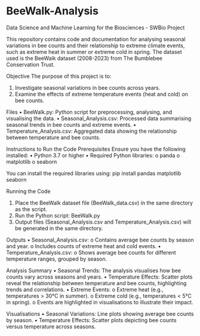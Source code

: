 # BeeWalk-Analysis
Data Science and Machine Learning for the Biosciences - SWBio Project

This repository contains code and documentation for analysing seasonal variations in bee counts and their relationship to extreme climate events, such as extreme heat in summer or extreme cold in spring. The dataset used is the BeeWalk dataset (2008-2023) from The Bumblebee Conservation Trust.

Objective
The purpose of this project is to:
1.	Investigate seasonal variations in bee counts across years.
2.	Examine the effects of extreme temperature events (heat and cold) on bee counts.

Files
•	BeeWalk.py: Python script for preprocessing, analysing, and visualising the data.
•	Seasonal_Analysis.csv: Processed data summarising seasonal trends in bee counts and extreme events.
•	Temperature_Analysis.csv: Aggregated data showing the relationship between temperature and bee counts.

Instructions to Run the Code
Prerequisites
Ensure you have the following installed:
•	Python 3.7 or higher
•	Required Python libraries:
	o	panda
	o	matplotlib
	o	seaborn

You can install the required libraries using: pip install pandas matplotlib seaborn

Running the Code
1.	Place the BeeWalk dataset file (BeeWalk_data.csv) in the same directory as the script.
2.	Run the Python script: BeeWalk.py
3.	Output files (Seasonal_Analysis.csv and Temperature_Analysis.csv) will be generated in the same directory.

Outputs
•	Seasonal_Analysis.csv:
	o	Contains average bee counts by season and year.
	o	Includes counts of extreme heat and cold events.
•	Temperature_Analysis.csv:
	o	Shows average bee counts for different temperature ranges, grouped by season.

Analysis Summary
•	Seasonal Trends: The analysis visualises how bee counts vary across seasons and years.
•	Temperature Effects: Scatter plots reveal the relationship between temperature and bee counts, highlighting trends and correlations.
•	Extreme Events:
	o	Extreme heat (e.g., temperatures > 30°C in summer).
	o	Extreme cold (e.g., temperatures < 5°C in spring).
	o	Events are highlighted in visualisations to illustrate their impact.

Visualisations
•	Seasonal Variations: Line plots showing average bee counts by season.
•	Temperature Effects: Scatter plots depicting bee counts versus temperature across seasons.

